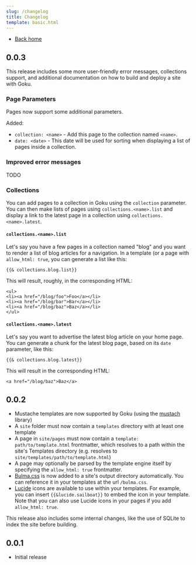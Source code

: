 ```yaml
---
slug: /changelog
title: Changelog
template: basic.html
---
```


- [Back home](/)

## 0.0.3

This release includes some more user-friendly error messages, collections support, and additional documentation on how to build and deploy a site with Goku.

### Page Parameters

Pages now support some additional parameters.

Added:

- `collection: <name>` - Add this page to the collection named `<name>`.
- `date: <date>` - This date will be used for sorting when displaying a list of pages inside a collection.

### Improved error messages

TODO

### Collections

You can add pages to a collection in Goku using the `collection` parameter. You can then make lists of pages using `collections.<name>.list` and display a link to the latest page in a collection using `collections.<name>.latest`.

#### `collections.<name>.list`

Let's say you have a few pages in a collection named "blog" and you want to render a list of blog articles for a navigation. In a template (or a page with `allow_html: true`, you can generate a list like this:

```
{{& collections.blog.list}}
```

This will result, roughly, in the corresponding HTML:

```
<ul>
<li><a href="/blog/foo">Foo</a></li>
<li><a href="/blog/bar">Bar</a></li>
<li><a href="/blog/baz">Baz</a></li>
</ul>
```

#### `collections.<name>.latest`

Let's say you want to advertise the latest blog article on your home page. You can generate a chunk for the latest blog page, based on its `date` parameter, like this:

```
{{& collections.blog.latest}}
```

This will result in the corresponding HTML:

```
<a href="/blog/baz">Baz</a>
```

## 0.0.2

- Mustache templates are now supported by Goku (using the [mustach](https://github.com/RekGRpth/mustach) library)
- A `site` folder must now contain a `templates` directory with at least one template
- A page in `site/pages` must now contain a `template: path/to/template.html` frontmatter, which resolves to a path within the site's Templates directory (e.g. resolves to `site/templates/path/to/template.html`)
- A page may optionally be parsed by the template engine itself by specifying the `allow_html: true` frontmatter.
- [Bulma.css](https://bulma.io/) is now added to a site's output directory automatically. You can reference it in your templates at the url `/bulma.css`.
- [Lucide](https://lucide.dev/) icons are available to use within your templates. For example, you can insert `{{&lucide.sailboat}}` to embed the icon in your template. Note that you can also use Lucide icons in your pages if you add `allow_html: true`.

This release also includes some internal changes, like the use of SQLite to index the site before building.

## 0.0.1

- Initial release
